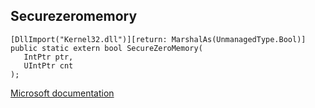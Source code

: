 ## Securezeromemory

```
[DllImport("Kernel32.dll")][return: MarshalAs(UnmanagedType.Bool)]
public static extern bool SecureZeroMemory(
   IntPtr ptr,
   UIntPtr cnt
);
```

[Microsoft documentation](https://docs.microsoft.com/en-us/windows/win32/api/memoryapi/nf-memoryapi-securezeromemory)
